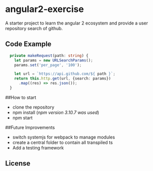 # angular2-exercise
A starter project to learn the angular 2 ecosystem and provide a user repository search of github.

## Code Example

```typescript
  private makeRequest(path: string) {
    let params = new URLSearchParams();
    params.set('per_page', '100');

    let url = `https://api.github.com/${ path }`;
    return this.http.get(url, {search: params})
      .map((res) => res.json());
  }
```

##How to start
  * clone the repository
  * npm install (*npm version 3.10.7 was used*)
  * npm start


##Future Improvements
  * switch systemjs for webpack to manage modules
  * create a central folder to contain all transpiled ts
  * Add a testing framework
  
  
## License
